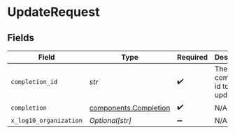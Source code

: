 # UpdateRequest


## Fields

| Field                                                          | Type                                                           | Required                                                       | Description                                                    |
| -------------------------------------------------------------- | -------------------------------------------------------------- | -------------------------------------------------------------- | -------------------------------------------------------------- |
| `completion_id`                                                | *str*                                                          | :heavy_check_mark:                                             | The completion id to update.                                   |
| `completion`                                                   | [components.Completion](../../models/components/completion.md) | :heavy_check_mark:                                             | N/A                                                            |
| `x_log10_organization`                                         | *Optional[str]*                                                | :heavy_minus_sign:                                             | N/A                                                            |